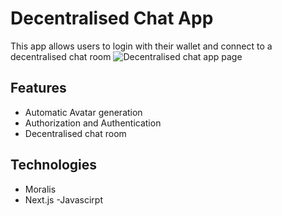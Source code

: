 # Decentralised Chat App
This app allows users to login with their wallet and connect to a decentralised chat room
![Decentralised chat app page](https://res.cloudinary.com/dqebv2gce/image/upload/v1689865774/chat-dapp-119_hxvjwu.png)

## Features
- Automatic Avatar generation
- Authorization and Authentication
- Decentralised chat room

## Technologies
- Moralis
- Next.js
-Javascirpt
